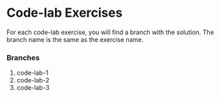 # Code-lab Exercises

For each code-lab exercise, you will find a branch with the solution. The branch name is the same as the exercise name.

### Branches

1. code-lab-1
2. code-lab-2
3. code-lab-3